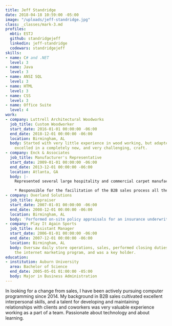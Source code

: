 ```yaml
---
title: Jeff Standridge
date: 2018-04-18 10:59:00 -05:00
image: "/uploads/jeff-standridge.jpg"
class: _classes/mark-3.md
profiles:
  mbti: ESTJ
  github: standridgejeff
  linkedin: jeff-standridge
  codewars: standridgejeff
skills:
- name: C# and .NET
  level: 3
- name: Java
  level: 3
- name: ANSI SQL
  level: 3
- name: HTML
  level: 3
- name: CSS
  level: 3
- name: Office Suite
  level: 4
work:
- company: Luttrell Architectural Woodworks
  job_title: Custom Woodworker
  start_date: 2016-01-01 00:00:00 -06:00
  end_date: 2018-12-01 00:00:00 -06:00
  location: Birmingham, AL
  body: Started with very little experience in wood working, but adapted quickly and
    excelled in a completely new, and very challenging, craft.
- company: Enck & Associates
  job_title: Manufacturer's Representative
  start_date: 2009-01-01 00:00:00 -06:00
  end_date: 2013-12-01 00:00:00 -06:00
  location: Atlanta, GA
  body: |-
    Represented several large hospitality and commercial carpet manufacturers and was    responsible for a large territory consisting of Alabama and northwest Florida:

    * Responsible for the facilitation of the B2B sales process all the way from sales lead generation, to the development and maintenance of productive relationships with clients including architectural design firms, large hospitality management companies, and many others in the hospitality and commercial carpet markets.
- company: Overland Solutions
  job_title: Appraiser
  start_date: 2007-01-01 00:00:00 -06:00
  end_date: 2008-12-01 00:00:00 -06:00
  location: Birmingham, AL
  body: 'Performed on-site policy appraisals for an insurance underwriter. '
- company: Play It Again Sports
  job_title: Assistant Manager
  start_date: 2006-01-01 00:00:00 -06:00
  end_date: 2007-12-01 00:00:00 -06:00
  location: Birmingham, AL
  body: Oversaw daily store operations, sales, performed closing duties, directed
    the internet marketing program, and was a key holder.
education:
- institution: Auburn University
  area: Bachelor of Science
  end_date: 2005-05-01 01:00:00 -05:00
  body: Major in Business Administration
---
```


In looking for a change from sales, I have been actively pursuing computer programming since 2014. My background in B2B sales cultivated excellent interpersonal skills, and a talent for developing and maintaining relationships with clients and coworkers was very valuable experience working as a part of a team. Passionate about technology and about learning.
